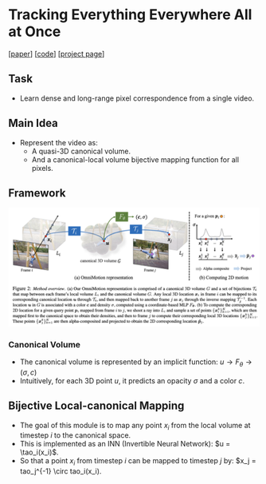 # Tracking Everything Everywhere All at Once

[[paper](https://arxiv.org/abs/2306.05422)] [[code](https://github.com/qianqianwang68/omnimotion)] [[project page](https://omnimotion.github.io/)]

## Task
- Learn dense and long-range pixel correspondence from a single video.

## Main Idea
- Represent the video as:
  - A quasi-3D canonical volume.
  - And a canonical-local volume bijective mapping function for all pixels.

## Framework
<img src='./framework.png' width='800'>

### Canonical Volume
- The canonical volume is represented by an implicit function: $u\rightarrow F_{\theta} \rightarrow (\sigma, c)$
- Intuitively, for each 3D point $u$, it predicts an opacity $\sigma$ and a color $c$.

## Bijective Local-canonical Mapping
- The goal of this module is to map any point $x_i$ from the local volume at timestep $i$ to the canonical space.
- This is implemented as an INN (Invertible Neural Network): $u = \tao_i(x_i)$.
- So that a point $x_i$ from timestep $i$ can be mapped to timestep $j$ by: $x_j = tao_j^{-1} \circ tao_i(x_i).

